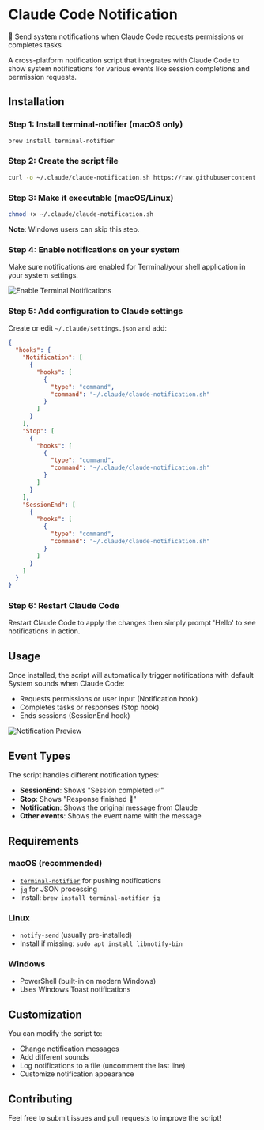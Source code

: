 # Claude Code Notification

📢 Send system notifications when Claude Code requests permissions or completes tasks

A cross-platform notification script that integrates with Claude Code to show system notifications for various events like session completions and permission requests.

## Installation

### Step 1: Install terminal-notifier (macOS only)
```bash
brew install terminal-notifier
```

### Step 2: Create the script file
```bash
curl -o ~/.claude/claude-notification.sh https://raw.githubusercontent.com/hta218/claude-notification/main/claude-notification.sh
```

### Step 3: Make it executable (macOS/Linux)
```bash
chmod +x ~/.claude/claude-notification.sh
```
**Note**: Windows users can skip this step.

### Step 4: Enable notifications on your system
Make sure notifications are enabled for Terminal/your shell application in your system settings.

![Enable Terminal Notifications](https://cdn.shopify.com/s/files/1/0669/0262/2504/files/terminal-notifier.png?v=1756888696)

### Step 5: Add configuration to Claude settings
Create or edit `~/.claude/settings.json` and add:
```json
{
  "hooks": {
    "Notification": [
      {
        "hooks": [
          {
            "type": "command",
            "command": "~/.claude/claude-notification.sh"
          }
        ]
      }
    ],
    "Stop": [
      {
        "hooks": [
          {
            "type": "command",
            "command": "~/.claude/claude-notification.sh"
          }
        ]
      }
    ],
    "SessionEnd": [
      {
        "hooks": [
          {
            "type": "command",
            "command": "~/.claude/claude-notification.sh"
          }
        ]
      }
    ]
  }
}
```

### Step 6: Restart Claude Code
Restart Claude Code to apply the changes then simply prompt 'Hello' to see notifications in action.

## Usage

Once installed, the script will automatically trigger notifications with default System sounds when Claude Code:
- Requests permissions or user input (Notification hook)
- Completes tasks or responses (Stop hook)
- Ends sessions (SessionEnd hook)

![Notification Preview](https://cdn.shopify.com/s/files/1/0669/0262/2504/files/terminal-notifier-noties.png?v=1756889242)

## Event Types

The script handles different notification types:

- **SessionEnd**: Shows "Session completed ✅"
- **Stop**: Shows "Response finished 🏁"  
- **Notification**: Shows the original message from Claude
- **Other events**: Shows the event name with the message

## Requirements

### macOS (recommended)
- [`terminal-notifier`](https://github.com/julienXX/terminal-notifier) for pushing notifications
- [`jq`](https://github.com/jqlang/jq) for JSON processing
- Install: `brew install terminal-notifier jq`

### Linux
- `notify-send` (usually pre-installed)
- Install if missing: `sudo apt install libnotify-bin`

### Windows
- PowerShell (built-in on modern Windows)
- Uses Windows Toast notifications

## Customization

You can modify the script to:
- Change notification messages
- Add different sounds
- Log notifications to a file (uncomment the last line)
- Customize notification appearance

## Contributing

Feel free to submit issues and pull requests to improve the script!